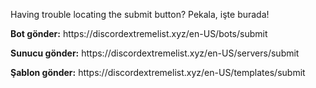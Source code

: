 Having trouble locating the submit button? Pekala, işte burada!

**Bot gönder:** https\://discordextremelist.xyz/en-US/bots/submit

**Sunucu gönder:** https\://discordextremelist.xyz/en-US/servers/submit

**Şablon gönder:** https\://discordextremelist.xyz/en-US/templates/submit
